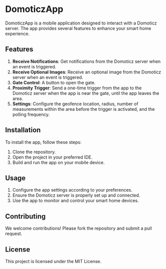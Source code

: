 # DomoticzApp

DomoticzApp is a mobile application designed to interact with a Domoticz server. The app provides several features to enhance your smart home experience.

## Features

1. **Receive Notifications**: Get notifications from the Domoticz server when an event is triggered.
2. **Receive Optional Images**: Receive an optional image from the Domoticz server when an event is triggered.
3. **Gate Control**: A button to open the gate.
4. **Proximity Trigger**: Send a one-time trigger from the app to the Domoticz server when the app is near the gate, until the app leaves the area.
5. **Settings**: Configure the geofence location, radius, number of measurements within the area before the trigger is activated, and the polling frequency.

## Installation

To install the app, follow these steps:

1. Clone the repository.
2. Open the project in your preferred IDE.
3. Build and run the app on your mobile device.

## Usage

1. Configure the app settings according to your preferences.
2. Ensure the Domoticz server is properly set up and connected.
3. Use the app to monitor and control your smart home devices.

## Contributing

We welcome contributions! Please fork the repository and submit a pull request.

## License

This project is licensed under the MIT License.
